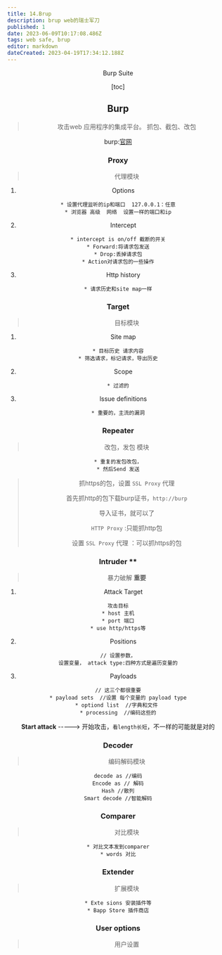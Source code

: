 ```yaml
---
title: 14.Brup
description: brup web的瑞士军刀
published: 1
date: 2023-06-09T10:17:08.486Z
tags: web safe, brup
editor: markdown
dateCreated: 2023-04-19T17:34:12.188Z
---
```


<center>Burp Suite <center>

[toc]

## Burp

> 攻击web 应用程序的集成平台。 抓包、截包、改包

burp:[官网](https://portswigger.net/burp)



### Proxy

> 代理模块

1. Options 

```
* 设置代理监听的ip和端口  127.0.0.1：任意
* 浏览器 高级  网络  设置一样的端口和ip
```

2. Intercept

```
* intercept is on/off 截断的开关
* Forward:将请求包发送
* Drop:丢掉请求包
* Action对请求包的一些操作
```

3. Http history

```
* 请求历史和site map一样
```



### Target

> 目标模块

1. Site map

```
* 目标历史 请求内容
* 筛选请求，标记请求，导出历史
```

2. Scope

```
* 过滤的
```

3. lssue definitions

```
* 重要的，主流的漏洞
```



### Repeater

> 改包，发包 模块

```
* 重复的发包改包，
* 然后Send 发送
```



> 抓https的包，设置 `SSL Proxy` 代理
>
> 首先抓http的包下载burp证书，`http://burp`
>
> 导入证书，就可以了
>
> ` HTTP Proxy ` :只能抓http包
>
> 设置 `SSL Proxy` 代理 ：可以抓https的包



### Intruder  **

> 暴力破解 **重要**

1. Attack Target

```
攻击目标
* host 主机
* port 端口
* use http/https等
```

2. Positions

```
// 设置参数，
设置变量， attack type:四种方式是遍历变量的
```

3. Payloads

```
// 这三个都很重要
* payload sets  //设置 每个变量的 payload type
* optiond list  //字典和文件 
* processing  //编码这些的
```

**Start attack** -----> 开始攻击，`看length长短`，不一样的可能就是对的





### Decoder

> 编码解码模块

```
decode as //编码
Encode as // 解码
Hash //散列
Smart decode //智能解码
```



### Comparer

> 对比模块

```
* 对比文本发到comparer
* words 对比
```





### Extender

> 扩展模块

```
* Exte sions 安装插件等
* Bapp Store 插件商店
```



### User options

> 用户设置



